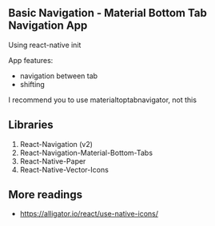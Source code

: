 ## Basic Navigation - Material Bottom Tab Navigation App

Using react-native init

App features:
- navigation between tab
- shifting

I recommend you to use materialtoptabnavigator, not this

## Libraries

1. React-Navigation (v2)
2. React-Navigation-Material-Bottom-Tabs
3. React-Native-Paper
4. React-Native-Vector-Icons

## More readings

- https://alligator.io/react/use-native-icons/
